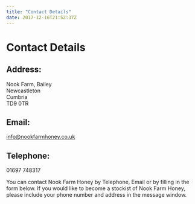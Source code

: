 ```yaml
---
title: "Contact Details"
date: 2017-12-16T21:52:37Z
---
```


<h1>Contact Details</h1>

<h2>Address: </h2>
<p>Nook Farm, Bailey<br>
Newcastleton<br>
Cumbria<br>
TD9 0TR
</p>

<h2>Email: </h2>
<p><a href="mailto:info@nookfarmhoney.co.uk">info@nookfarmhoney.co.uk</a></p>

<h2>Telephone: </h2>
<p>01697 748317</p>

<p>You can contact Nook Farm Honey by Telephone, Email or by filling in the form below. If you would like to become a stockist of Nook Farm Honey, please include your phone number and address in the message window.</p>
